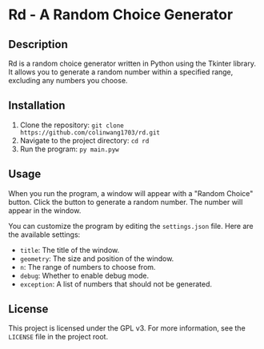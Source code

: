 # Rd - A Random Choice Generator

## Description

Rd is a random choice generator written in Python using the Tkinter library. It allows you to generate a random number within a specified range, excluding any numbers you choose.

## Installation

1. Clone the repository: `git clone https://github.com/colinwang1703/rd.git`
2. Navigate to the project directory: `cd rd`
3. Run the program: `py main.pyw`

## Usage

When you run the program, a window will appear with a "Random Choice" button. Click the button to generate a random number. The number will appear in the window.

You can customize the program by editing the `settings.json` file. Here are the available settings:

- `title`: The title of the window.
- `geometry`: The size and position of the window.
- `n`: The range of numbers to choose from.
- `debug`: Whether to enable debug mode.
- `exception`: A list of numbers that should not be generated.

## License

This project is licensed under the GPL v3. For more information, see the `LICENSE` file in the project root.
